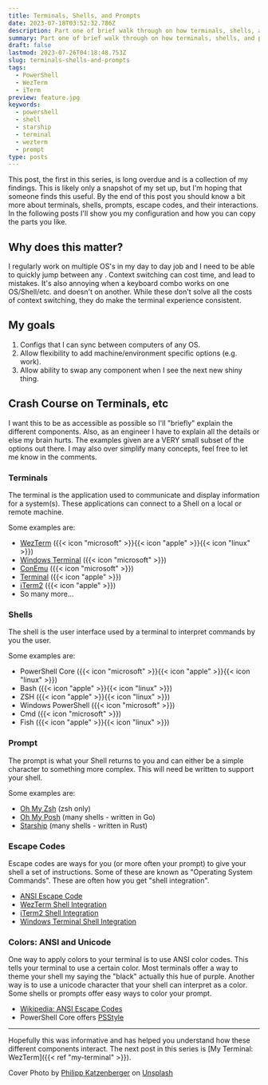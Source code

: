 ```yaml
---
title: Terminals, Shells, and Prompts
date: 2023-07-18T03:52:32.786Z
description: Part one of brief walk through on how terminals, shells, and prompts interact. In later posts I will go over my settings, but this lays the foundation.
summary: Part one of brief walk through on how terminals, shells, and prompts interact. In later posts I will go over my particular settings, but this lays the foundation.
draft: false
lastmod: 2023-07-26T04:18:48.753Z
slug: terminals-shells-and-prompts
tags:
  - PowerShell
  - WezTerm
  - iTerm
preview: feature.jpg
keywords:
  - powershell
  - shell
  - starship
  - terminal
  - wezterm
  - prompt
type: posts
---
```


This post, the first in this series, is long overdue and is a collection of my
findings. This is likely only a snapshot of my set up, but I'm hoping that
someone finds this useful. By the end of this post you should know a bit more
about terminals, shells, prompts, escape codes, and their interactions. In the
following posts I'll show you my configuration and how you can copy the parts
you like.

## Why does this matter?

I regularly work on multiple OS's in my day to day job and I need to be able to
quickly jump between any . Context switching can cost time, and lead to
mistakes. It's also annoying when a keyboard combo works on one OS/Shell/etc.
and doesn't on another. While these don't solve all the costs of context
switching, they do make the terminal experience consistent.

## My goals

1. Configs that I can sync between computers of any OS.
2. Allow flexibility to add machine/environment specific options (e.g. work).
3. Allow ability to swap any component when I see the next new shiny thing.

## Crash Course on Terminals, etc

I want this to be as accessible as possible so I'll "briefly" explain the
different components. Also, as an engineer I have to explain all the details or
else my brain hurts. The examples given are a VERY small subset of the options
out there. I may also over simplify many concepts, feel free to let me know in
the comments.

### Terminals

The terminal is the application used to communicate and display
information for a system(s). These applications can connect to a Shell on a
local or remote machine.

Some examples are:

- [WezTerm](https://wezfurlong.org/wezterm/) ({{< icon "microsoft" >}}{{< icon "apple" >}}{{< icon "linux" >}})
- [Windows Terminal](https://aka.ms/terminal) ({{< icon "microsoft" >}})
- [ConEmu](https://conemu.github.io/) ({{< icon "microsoft" >}})
- [Terminal](https://support.apple.com/guide/terminal/welcome/mac) ({{< icon "apple" >}})
- [iTerm2](https://iterm2.com/)  ({{< icon "apple" >}})
- So many more...

### Shells

The shell is the user interface used by a terminal to interpret commands by you
the user.

Some examples are:

- PowerShell Core ({{< icon "microsoft" >}}{{< icon "apple" >}}{{< icon "linux" >}})
- Bash ({{< icon "apple" >}}{{< icon "linux" >}})
- ZSH ({{< icon "apple" >}}{{< icon "linux" >}})
- Windows PowerShell ({{< icon "microsoft" >}})
- Cmd ({{< icon "microsoft" >}})
- Fish ({{< icon "apple" >}}{{< icon "linux" >}})

### Prompt

The prompt is what your Shell returns to you and can either be a simple character
to something more complex. This will need be written to support your shell.

Some examples are:

- [Oh My Zsh](https://ohmyz.sh/) (zsh only)
- [Oh My Posh](https://ohmyposh.dev/) (many shells - written in Go)
- [Starship](https://starship.rs/) (many shells - written in Rust)

### Escape Codes

Escape codes are ways for you (or more often your prompt) to give your shell a
set of instructions. Some of these are known as "Operating System Commands".
These are often how you get "shell integration".

- [ANSI Escape Code](https://en.wikipedia.org/wiki/ANSI_escape_code)
- [WezTerm Shell Integration](https://wezfurlong.org/wezterm/shell-integration.html)
- [iTerm2 Shell Integration](https://iterm2.com/documentation-shell-integration.html)
- [Windows Terminal Shell Integration](https://devblogs.microsoft.com/commandline/shell-integration-in-the-windows-terminal/)

### Colors: ANSI and Unicode

One way to apply colors to your terminal is to use ANSI color codes. This tells your
terminal to use a certain color. Most terminals offer a way to theme your shell
my saying the "black" actually this hue of purple. Another way is to use a
unicode character that your shell can interpret as a color. Some shells or prompts
offer easy ways to color your prompt.

- [Wikipedia: ANSI Escape Codes](https://en.wikipedia.org/wiki/ANSI_escape_code#Colors)
- PowerShell Core offers [PSStyle](https://learn.microsoft.com/en-us/powershell/module/microsoft.powershell.core/about/about_ansi_terminals?view=powershell-7.3#psstyle)

---

Hopefully this was informative and has helped you understand how these different
components interact. The next post in this series is [My Terminal: WezTerm]({{< ref "my-terminal" >}}).

Cover Photo by
[Philipp Katzenberger](https://unsplash.com/@fantasyflip?utm_source=unsplash&utm_medium=referral&utm_content=creditCopyText)
on
[Unsplash](https://unsplash.com/wallpapers/desktop/computer?utm_source=unsplash&utm_medium=referral&utm_content=creditCopyText)
